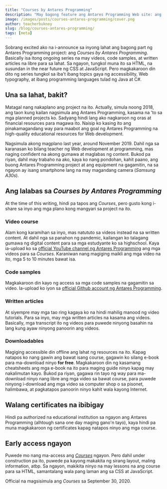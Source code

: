 ```yaml
---
title: "Courses by Antares Programming"
description: "May bagong feature ang Antares Programming Web site: ang Courses."
image: /images/posts/courses-antares-programming/cover.png
author: teacherbuknoy
slug: /blog/courses-antares-programming/
tags: [meta]
---
```

Sobrang excited ako na i-announce sa inyong lahat ang bagong part ng Antares Programming project: ang <i>Courses by Antares Programming</i>. Basically isa itong ongoing series na may videos, code samples, at written articles na libre para sa lahat. Sa ngayon, tungkol muna ito sa HTML, na susundan in the near future ng CSS at JavaScript. Pero magkakaroon din dito ng series tungkol sa iba't ibang topics gaya ng accessibility, Web typography, at ibang programming languages tulad ng Java at C#.

## Una sa lahat, bakit?
Matagal nang nakaplano ang project na ito. Actually, simula noong 2018, ang taon kung kailan nagsimula ang Antares Programming, kasama na 'to sa mga planned projects ko. Sadyang hindi lang ako nagkaroon ng oras at financial resources para magawa ito. Naisip ko kasing ito ang pinakamagandang way para maabot ang goal ng Antares Programming na high-quality educational resources for Web development.

Nagsimula akong magplano last year, around November 2019. Dahil nga sa karanasan ko bilang teacher ng Web development at programming, mas naging confident na akong gumawa at maglabas ng content. Bukod pa riyan, dahil may trabaho na ako, kaya ko nang pondohan, kahit paano, ang buong Antares Programming project at ang equipment na gagamitin, na sa ngayon ay isang smartphone lang na may magandang camera (<i>Samsung A30s</i>).

## Ang lalabas sa <i>Courses by Antares Programming</i>
At the time of this writing, hindi pa tapos ang <i>Courses</i>, pero gusto kong i-share sa inyo ang mga plano kong mangyari sa project na ito.

### Video course
Alam kong karamihan sa inyo, mas natututo sa videos instead na sa written content. At dahil nga sa panahon ng pandemic, kailangan ko talagang gumawa ng digital content para sa mga estudyante ko sa highschool. Kaya ia-upload ko sa [official YouTube channel ng Antares Programming](https://www.youtube.com/channel/UCO1MsyeMTHRPk3KoHgW8csw) ang mga videos para sa <i>Courses</i>. Karaniwan nang magiging maikli ang mga video na ito, mga 5 to 10 minutes bawat isa.

### Code samples
Magkakaroon din kayo ng access sa mga code samples na gagamitin sa video. Ia-upload ko iyon sa [official Github account ng Antares Programming](https://github.com/antaresprogramming/).

### Written articles
At siyempre may mga tao ring kagaya ko na hindi mahilig manood ng video tutorials. Para sa inyo, may mga written articles na kasama ang videos. Basically, mga transcript ito ng videos para puwede ninyong basahin na lang kung ayaw ninyong panoorin ang videos.

### Downloadables
Magiging accessible din offline ang lahat ng resources na ito. Kapag natapos ko nang gawin ang bawat isang course, gagawin ko silang e-book para ma-download ninyo <strong>for free</strong>. Magkakaroon din ng kasamang cheatsheets ang mga e-book na ito para maging guide ninyo kapag may nakalimutan kayo. Bukod pa riyan, gagawa rin tayo ng way para ma-download ninyo nang libre ang mga video sa bawat course, para puwede ninyong i-download ang mga video sa computer shop o sa pisonet, halimbawa, at pagkatapos panoorin ninyo kahit wala kayong Internet.

## Walang certificates na ibibigay
Hindi pa authorized na educational institution sa ngayon ang Antares Programming (alhtough sana one day maging gano'n tayo), kaya hindi pa muna magkakaroon ng certificates kapag natapos ninyo ang mga course.

## Early access ngayon
Puwede mo nang ma-access ang <i>[Courses](/courses/)</i> ngayon. Pero dahil under construction pa ito, puwede pa kayong makakita ng sirang layout, maling information, atbp. Sa ngayon, makikita ninyo na may lessons na ang course para sa HTML, samantalang wala pang laman ang sa CSS at JavaScript.

Official na magsisimula ang <i>Courses</i> sa <time datetime="2020-09-30">September 30, 2020</time>.
